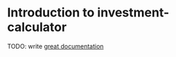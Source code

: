 # Introduction to investment-calculator

TODO: write [great documentation](http://jacobian.org/writing/what-to-write/)
